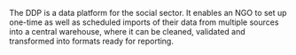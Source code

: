 The DDP is a data platform for the social sector. It enables an NGO to set up one-time as well as scheduled imports of their data from multiple sources into a central warehouse, where it can be cleaned, validated and transformed into formats ready for reporting.
